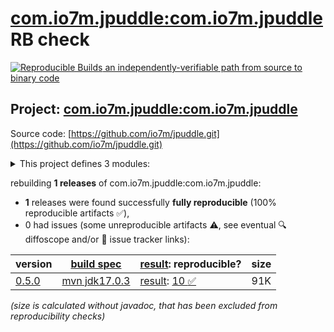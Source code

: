 [com.io7m.jpuddle:com.io7m.jpuddle](https://central.sonatype.com/artifact/com.io7m.jpuddle/com.io7m.jpuddle/versions) RB check
=======

[![Reproducible Builds](https://reproducible-builds.org/images/logos/rb.svg) an independently-verifiable path from source to binary code](https://reproducible-builds.org/)

## Project: [com.io7m.jpuddle:com.io7m.jpuddle](https://central.sonatype.com/artifact/com.io7m.jpuddle/com.io7m.jpuddle/versions)

Source code: [https://github.com/io7m/jpuddle.git](https://github.com/io7m/jpuddle.git)

<details><summary>This project defines 3 modules:</summary>

* [com.io7m.jpuddle:com.io7m.jpuddle](https://central.sonatype.com/artifact/com.io7m.jpuddle/com.io7m.jpuddle/0.5.0)
* [com.io7m.jpuddle:com.io7m.jpuddle.core](https://central.sonatype.com/artifact/com.io7m.jpuddle/com.io7m.jpuddle.core/0.5.0)
* [com.io7m.jpuddle:com.io7m.jpuddle.documentation](https://central.sonatype.com/artifact/com.io7m.jpuddle/com.io7m.jpuddle.documentation/0.5.0)
</details>

rebuilding **1 releases** of com.io7m.jpuddle:com.io7m.jpuddle:
- **1** releases were found successfully **fully reproducible** (100% reproducible artifacts :white_check_mark:),
- 0 had issues (some unreproducible artifacts :warning:, see eventual :mag: diffoscope and/or :memo: issue tracker links):

| version | [build spec](/BUILDSPEC.md) | [result](https://reproducible-builds.org/docs/jvm/): reproducible? | size |
| -- | --------- | ------ | -- |
| [0.5.0](https://central.sonatype.com/artifact/com.io7m.jpuddle/com.io7m.jpuddle/0.5.0/pom) | [mvn jdk17.0.3](com.io7m.jpuddle-0.5.0.buildspec) | [result](com.io7m.jpuddle-0.5.0.buildinfo): [10 :white_check_mark: ](com.io7m.jpuddle-0.5.0.buildcompare) | 91K |

<i>(size is calculated without javadoc, that has been excluded from reproducibility checks)</i>
